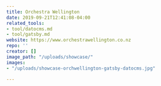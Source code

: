 ```yaml
---
title: Orchestra Wellington
date: 2019-09-21T12:41:08-04:00
related_tools:
- tool/datocms.md
- tool/gatsby.md
website: https://www.orchestrawellington.co.nz
repo: ''
creator: []
image_path: "/uploads/showcase/"
images:
- "/uploads/showcase-orchwellington-gatsby-datocms.jpg"

---
```

